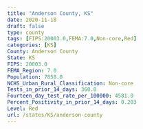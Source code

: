 ```yaml
---
title: "Anderson County, KS"
date: 2020-11-18
draft: false
type: county
tags: [FIPS:20003.0,FEMA:7.0,Non-core,Red]
categories: [KS]
County: Anderson County
State: KS
FIPS: 20003.0
FEMA_Region: 7.0
Population: 7858.0
NCHS_Urban_Rural_Classification: Non-core
Tests_in_prior_14_days: 360.0
Fourteen_day_test_rate_per_100000: 4581.0
Percent_Positivity_in_prior_14_days: 0.203
Level: Red
url: /states/KS/anderson-county
---
```



